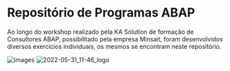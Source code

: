 <h1>Repositório de Programas ABAP</h1>

<p>Ao longo do workshop realizado pela KA Solution de formação de Consultores ABAP, possibilitado pela empresa Minsait, foram desenvolvidos diversos exercícios individuais, os mesmos se encontram neste repositório.</p>

![images](https://user-images.githubusercontent.com/93271677/194601258-5a114238-ff10-43d1-a06b-0e6eb179d855.png)
![2022-05-31_11-46_logo](https://user-images.githubusercontent.com/93271677/194601264-352fe003-439e-4864-ad45-05a6c677cb04.png)
